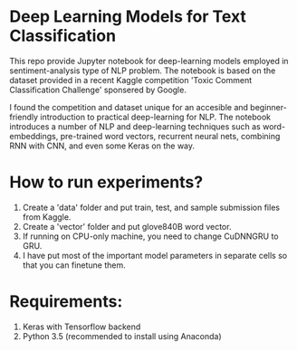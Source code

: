 # Deep Learning Models for Text Classification

This repo provide Jupyter notebook for deep-learning models employed in sentiment-analysis type of NLP problem. 
The notebook is based on the dataset provided in a recent Kaggle competition 'Toxic Comment Classification Challenge' sponsered by Google.

I found the competition and dataset unique for an accesible and beginner-friendly introduction to practical deep-learning for NLP. The notebook introduces a number of NLP and deep-learning techniques such as word-embeddings, pre-trained word vectors, recurrent neural nets, combining RNN with CNN, and even some Keras on the way.

# How to run experiments?

1. Create a 'data' folder and put train, test, and sample submission files from Kaggle.
2. Create a 'vector' folder and put glove840B word vector.
3. If running on CPU-only machine, you need to change CuDNNGRU to GRU.
4. I have put most of the important model parameters in separate cells so that you can finetune them.

# Requirements:

1. Keras with Tensorflow backend
2. Python 3.5 (recommended to install using Anaconda)



